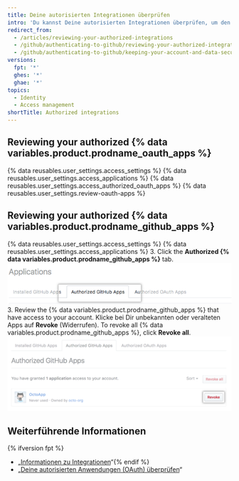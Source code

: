 ```yaml
---
title: Deine autorisierten Integrationen überprüfen
intro: 'Du kannst Deine autorisierten Integrationen überprüfen, um den Zugriff der einzelnen Integrationen auf Dein Konto und Deine Daten zu prüfen.'
redirect_from:
  - /articles/reviewing-your-authorized-integrations
  - /github/authenticating-to-github/reviewing-your-authorized-integrations
  - /github/authenticating-to-github/keeping-your-account-and-data-secure/reviewing-your-authorized-integrations
versions:
  fpt: '*'
  ghes: '*'
  ghae: '*'
topics:
  - Identity
  - Access management
shortTitle: Authorized integrations
---
```


## Reviewing your authorized {% data variables.product.prodname_oauth_apps %}

{% data reusables.user_settings.access_settings %}
{% data reusables.user_settings.access_applications %}
{% data reusables.user_settings.access_authorized_oauth_apps %}
{% data reusables.user_settings.review-oauth-apps %}

## Reviewing your authorized {% data variables.product.prodname_github_apps %}

{% data reusables.user_settings.access_settings %}
{% data reusables.user_settings.access_applications %}
3. Click the **Authorized {% data variables.product.prodname_github_apps %}** tab. ![Authorized {% data variables.product.prodname_github_apps %} tab](/assets/images/help/settings/settings-authorized-github-apps-tab.png)
3. Review the {% data variables.product.prodname_github_apps %} that have access to your account. Klicke bei Dir unbekannten oder veralteten Apps auf **Revoke** (Widerrufen). To revoke all {% data variables.product.prodname_github_apps %}, click **Revoke all**. ![Liste der autorisierten {% data variables.product.prodname_github_app %}s](/assets/images/help/settings/revoke-github-app.png)

## Weiterführende Informationen
{% ifversion fpt %}
- „[Informationen zu Integrationen](/articles/about-integrations)“{% endif %}
- „[Deine autorisierten Anwendungen (OAuth) überprüfen](/articles/reviewing-your-authorized-applications-oauth)“
